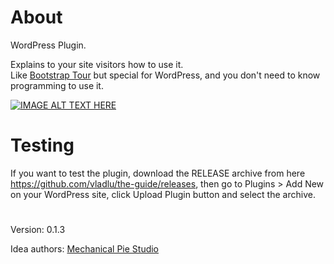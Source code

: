 # About
WordPress Plugin.

Explains to your site visitors how to use it.   
Like [Bootstrap Tour](https://bootstraptour.com/) but special for WordPress, and you don't need to know programming to use it.

[![IMAGE ALT TEXT HERE](https://img.youtube.com/vi/lf-gFjWmY9M/0.jpg)](https://www.youtube.com/watch?v=lf-gFjWmY9M)

# Testing  
  
If you want to test the plugin, download the RELEASE archive from here https://github.com/vladlu/the-guide/releases, then go to Plugins > Add New on your WordPress site, click Upload Plugin button and select the archive.

#

Version: 0.1.3

Idea authors: [Mechanical Pie Studio](https://mechanical-pie.com/)